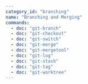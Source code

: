 ```yaml
---
category_id: "branching"
name: "Branching and Merging"
commands:
  - doc: "git-branch"
  - doc: "git-checkout"
  - doc: "git-switch"
  - doc: "git-merge"
  - doc: "git-mergetool"
  - doc: "git-log"
  - doc: "git-stash"
  - doc: "git-tag"
  - doc: "git-worktree"
---
```

